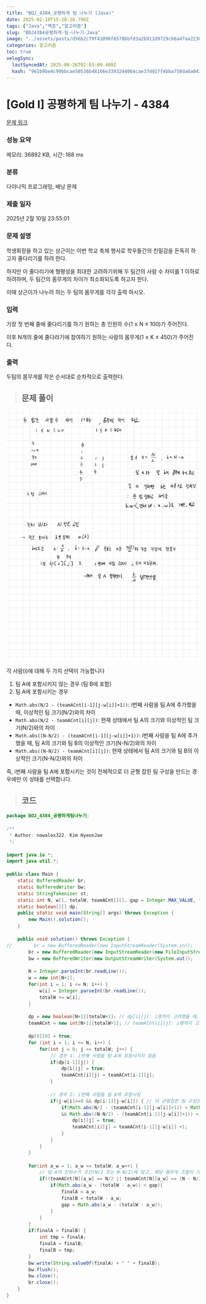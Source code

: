 ```yaml
---
title: "BOJ_4384_공평하게 팀 나누기 (Java)"
date: 2025-02-10T15:28:28.790Z
tags: ["Java","백준","알고리즘"]
slug: "BOJ4384공평하게-팀-나누기-Java"
image: "../assets/posts/d56b2c79f41096f6578bbfd3a2b911d9729cb6a47aa2230adc6848263fab0a37.png"
categories: 알고리즘
toc: true
velogSync:
  lastSyncedAt: 2025-08-26T02:03:09.409Z
  hash: "961b9be4c99bbcae50536b48166e3393244064cae37d927f4bba750da6a043cd"
---
```


# [Gold I] 공평하게 팀 나누기 - 4384 

[문제 링크](https://www.acmicpc.net/problem/4384) 

### 성능 요약

메모리: 36892 KB, 시간: 188 ms

### 분류

다이나믹 프로그래밍, 배낭 문제

### 제출 일자

2025년 2월 10일 23:55:01

### 문제 설명

<p>학생회장을 하고 있는 상근이는 이번 학교 축제 행사로 학우들간의 친밀감을 돈독히 하고자 줄다리기를 하려 한다.</p>

<p>하지만 이 줄다리기에 형평성을 최대한 고려하기위해 두 팀간의 사람 수 차이를 1 이하로 하려하며, 두 팀간의 몸무게의 차이가 최소화되도록 하고자 한다.</p>

<p>이때 상근이가 나누려 하는 두 팀의 몸무게를 각각 출력 하시오.</p>

### 입력 

 <p>가장 첫 번째 줄에 줄다리기를 하기 원하는 총 인원의 수(1 ≤ N ≤ 100)가 주어진다.</p>

<p>이후 N개의 줄에 줄다라기에 참여하기 원하는 사람의 몸무게(1 ≤ K ≤ 450)가 주어진다.</p>

### 출력 

 <p>두팀의 몸무게를 작은 순서대로 순차적으로 출력한다.</p>

> ## 문제 풀이

![](/assets/posts/d56b2c79f41096f6578bbfd3a2b911d9729cb6a47aa2230adc6848263fab0a37.png)

각 사람(i)에 대해 두 가지 선택이 가능합니다

1. 팀 A에 포함시키지 않는 경우 (팀 B에 포함)
2. 팀 A에 포함시키는 경우

- `Math.abs(N/2 - (teamACnt[i-1][j-w[i]]+1))`: i번째 사람을 팀 A에 추가했을 때, 이상적인 팀 크기(N/2)와의 차이
- `Math.abs(N/2 - teamACnt[i][j])`: 현재 상태에서 팀 A의 크기와 이상적인 팀 크기(N/2)와의 차이
- `Math.abs((N-N/2) - (teamACnt[i-1][j-w[i]]+1))`: i번째 사람을 팀 A에 추가했을 때, 팀 A의 크기와 팀 B의 이상적인 크기(N-N/2)와의 차이
- `Math.abs((N-N/2) - teamACnt[i][j])`: 현재 상태에서 팀 A의 크기와 팀 B의 이상적인 크기(N-N/2)와의 차이

즉, i번째 사람을 팀 A에 포함시키는 것이 전체적으로 더 균형 잡힌 팀 구성을 만드는 경우에만 이 상태를 선택합니다.


> ## 코드

```java
package BOJ_4384_공평하게팀나누기;

/**
 * Author: nowalex322, Kim HyeonJae
 */

import java.io.*;
import java.util.*;

public class Main {
    static BufferedReader br;
    static BufferedWriter bw;
    static StringTokenizer st;
    static int N, w[], totalW, teamACnt[][], gap = Integer.MAX_VALUE, finalA, finalB;
    static boolean[][] dp; 
    public static void main(String[] args) throws Exception {
        new Main().solution();
    }

    public void solution() throws Exception {
//        br = new BufferedReader(new InputStreamReader(System.in));
        br = new BufferedReader(new InputStreamReader(new FileInputStream("src/main/java/BOJ_4384_공평하게팀나누기/input.txt")));
        bw = new BufferedWriter(new OutputStreamWriter(System.out));

        N = Integer.parseInt(br.readLine());
        w = new int[N+1];
        for(int i = 1; i <= N; i++) {
            w[i] = Integer.parseInt(br.readLine());
            totalW += w[i];
        }

        dp = new boolean[N+1][totalW+1]; // dp[i][j]: i명까지 고려했을 때, 팀 A의 몸무게 합이 j가 되는 경우가 가능한지
        teamACnt = new int[N+1][totalW+1]; // teamACnt[i][j]: i명까지 고려했을 때, 팀 A의 몸무게 합이 j일 때 팀 A에 속한 사람 수

        dp[0][0] = true;
        for (int i = 1; i <= N; i++) {
            for(int j = 0; j <= totalW; j++) {
            	// 경우 1: i번째 사람을 팀 A에 포함시키지 않음
                if(dp[i-1][j]) {
                    dp[i][j] = true;
                    teamACnt[i][j] = teamACnt[i-1][j];
                }
                
                // 경우 2: i번째 사람을 팀 A에 포함시킴
                if(j-w[i]>=0 && dp[i-1][j-w[i]]) { // 더 균형잡힌 팀 구성도 고려해야함
                    if(Math.abs(N/2 - (teamACnt[i-1][j-w[i]]+1)) < Math.abs(N/2 - teamACnt[i][j])
                    && Math.abs((N-N/2) - (teamACnt[i-1][j-w[i]]+1)) < Math.abs((N-N/2) - teamACnt[i][j])){
                        dp[i][j] = true;
                        teamACnt[i][j] = teamACnt[i-1][j-w[i]] +1;
                    }
                }
            }
        }

        for(int a_w = 1; a_w <= totalW; a_w++) {
        	// 팀 A의 인원수가 조건(N/2 또는 N-N/2)에 맞고, 해당 몸무게 조합이 가능한 경우
            if((teamACnt[N][a_w] == N/2 || teamACnt[N][a_w] == (N - N/2))&& dp[N][a_w]){
                if(Math.abs(a_w - (totalW - a_w)) < gap){
                    finalA = a_w;
                    finalB = totalW - a_w;
                    gap = Math.abs(a_w - (totalW - a_w));
                }
            }
        }
        if(finalA > finalB) {
            int tmp = finalA;
            finalA = finalB;
            finalB = tmp;
        }
        bw.write(String.valueOf(finalA) + " " + finalB);
        bw.flush();
        bw.close();
        br.close();
    }
}
```
